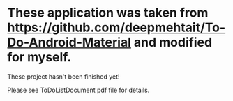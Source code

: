 # These application was taken from https://github.com/deepmehtait/To-Do-Android-Material and modified for myself.


These project hasn't been finished yet!


Please see ToDoListDocument pdf file for details.
